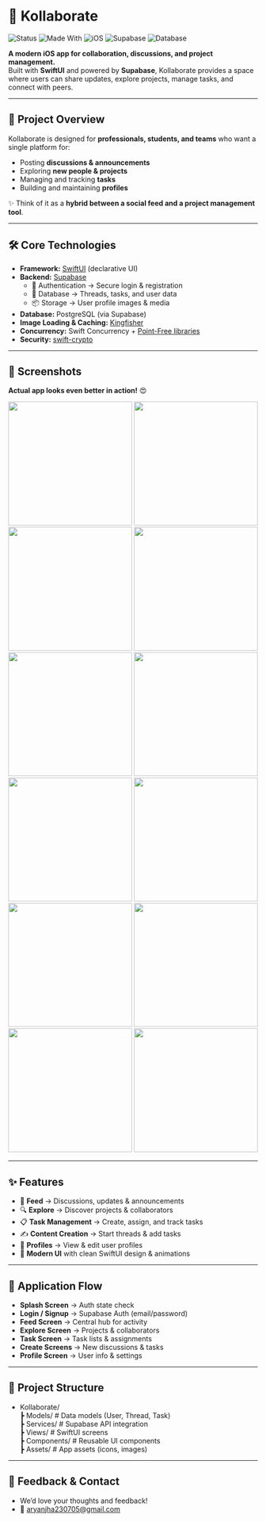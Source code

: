 # 🤝 Kollaborate  

![Status](https://img.shields.io/badge/Status-Active-brightgreen)  ![Made With](https://img.shields.io/badge/Made%20With-SwiftUI-blue?logo=swift)  ![iOS](https://img.shields.io/badge/iOS-16%2B-lightgrey?logo=apple)  ![Supabase](https://img.shields.io/badge/Backend-Supabase-3ECF8E?logo=supabase)  ![Database](https://img.shields.io/badge/Database-Postgres-336791?logo=postgresql) 

**A modern iOS app for collaboration, discussions, and project management.**  
Built with **SwiftUI** and powered by **Supabase**, Kollaborate provides a space where users can share updates, explore projects, manage tasks, and connect with peers.  

---

## 📖 Project Overview  

Kollaborate is designed for **professionals, students, and teams** who want a single platform for:  
- Posting **discussions & announcements**  
- Exploring **new people & projects**  
- Managing and tracking **tasks**  
- Building and maintaining **profiles**  

✨ Think of it as a **hybrid between a social feed and a project management tool**.  

---

## 🛠 Core Technologies  

- **Framework:** [SwiftUI](https://developer.apple.com/xcode/swiftui/) (declarative UI)  
- **Backend:** [Supabase](https://supabase.com/)  
  - 🔑 Authentication → Secure login & registration  
  - 📂 Database → Threads, tasks, and user data  
  - 📦 Storage → User profile images & media  
- **Database:** PostgreSQL (via Supabase)  
- **Image Loading & Caching:** [Kingfisher](https://github.com/onevcat/Kingfisher)  
- **Concurrency:** Swift Concurrency + [Point-Free libraries](https://github.com/pointfreeco)  
- **Security:** [swift-crypto](https://github.com/apple/swift-crypto)  

---

## 📸 Screenshots  

**Actual app looks even better in action!** 😍  

<p align="center">
  <img src="AssetIMG/ss1.png" width="250"/>
  <img src="AssetIMG/ss2.png" width="250"/>
  <img src="AssetIMG/ss3.png" width="250"/>
  <img src="AssetIMG/ss4.png" width="250"/>
  <img src="AssetIMG/ss5.png" width="250"/>
  <img src="AssetIMG/ss6.png" width="250"/>
  <img src="AssetIMG/ss7.png" width="250"/>
  <img src="AssetIMG/ss8.png" width="250"/>
  <img src="AssetIMG/ss9.png" width="250"/>
  <img src="AssetIMG/ss10.png" width="250"/>
  <img src="AssetIMG/ss11.png" width="250"/>
  <img src="AssetIMG/ss12.png" width="250"/>
</p>

---

## ✨ Features  

- 📰 **Feed** → Discussions, updates & announcements  
- 🔍 **Explore** → Discover projects & collaborators  
- 📋 **Task Management** → Create, assign, and track tasks  
- ✍️ **Content Creation** → Start threads & add tasks  
- 👤 **Profiles** → View & edit user profiles  
- 🎨 **Modern UI** with clean SwiftUI design & animations  

---

## 🔄 Application Flow  

- **Splash Screen** → Auth state check  
- **Login / Signup** → Supabase Auth (email/password)  
- **Feed Screen** → Central hub for activity  
- **Explore Screen** → Projects & collaborators  
- **Task Screen** → Task lists & assignments  
- **Create Screens** → New discussions & tasks  
- **Profile Screen** → User info & settings  

---

## 📂 Project Structure  

- Kollaborate/  
  ┣ Models/         # Data models (User, Thread, Task)  
  ┣ Services/       # Supabase API integration  
  ┣ Views/          # SwiftUI screens  
  ┣ Components/     # Reusable UI components  
  ┣ Assets/         # App assets (icons, images)  

---

## 💬 Feedback & Contact  

- We’d love your thoughts and feedback!  
- 📧 aryanjha230705@gmail.com  
